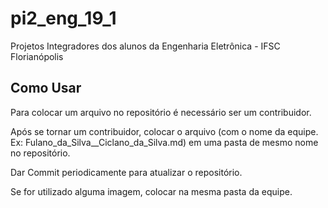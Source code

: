 # pi2_eng_19_1
Projetos Integradores dos alunos da Engenharia Eletrônica - IFSC Florianópolis

## Como Usar
Para colocar um arquivo no repositório é necessário ser um contribuidor.

Após se tornar um contribuidor, colocar o arquivo (com o nome da equipe. Ex: Fulano_da_Silva__Ciclano_da_Silva.md) em uma pasta de mesmo nome no repositório.

Dar Commit periodicamente para atualizar o repositório.

Se for utilizado alguma imagem, colocar na mesma pasta da equipe.
